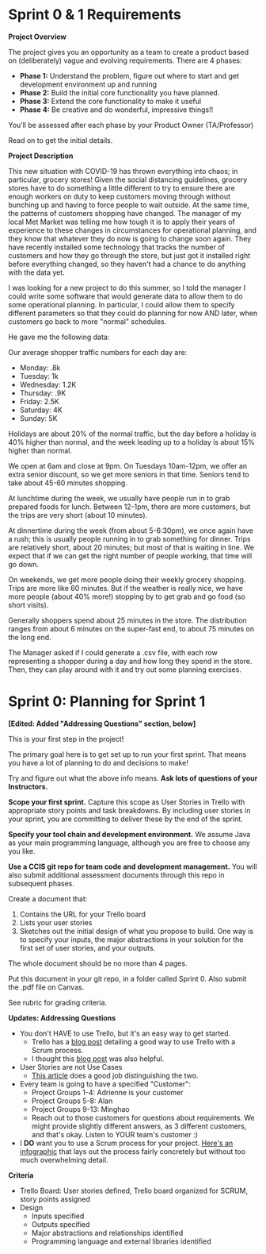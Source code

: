 # Sprint 0 & 1 Requirements
**Project Overview**

The project gives you an opportunity as a team to create a product based on (deliberately) vague and evolving requirements. There are 4 phases:

- **Phase 1:** Understand the problem, figure out where to start and get development environment up and running
- **Phase 2:** Build the initial core functionality you have planned.
- **Phase 3:** Extend the core functionality to make it useful
- **Phase 4:** Be creative and do wonderful, impressive things!!

You’ll be assessed after each phase by your Product Owner (TA/Professor)

Read on to get the initial details.

**Project Description**

This new situation with COVID-19 has thrown everything into chaos; in particular, grocery stores! Given the social distancing guidelines, grocery stores have to do something a little different to try to ensure there are enough workers on duty to keep customers moving through without bunching up and having to force people to wait outside. At the same time, the patterns of customers shopping have changed. The manager of my local Met Market was telling me how tough it is to apply their years of experience to these changes in circumstances for operational planning, and they know that whatever they do now is going to change soon again. They have recently installed some technology that tracks the number of customers and how they go through the store, but just got it installed right before everything changed, so they haven't had a chance to do anything with the data yet.

I was looking for a new project to do this summer, so I told the manager I could write some software that would generate data to allow them to do some operational planning. In particular, I could allow them to specify different parameters so that they could do planning for now AND later, when customers go back to more "normal" schedules.

He gave me the following data:

Our average shopper traffic numbers for each day are:

- Monday: .8k
- Tuesday: 1k
- Wednesday: 1.2K
- Thursday: .9K
- Friday: 2.5K
- Saturday: 4K
- Sunday: 5K

Holidays are about 20% of the normal traffic, but the day before a holiday is 40% higher than normal, and the week leading up to a holiday is about 15% higher than normal.

We open at 6am and close at 9pm. On Tuesdays 10am-12pm, we offer an extra senior discount, so we get more seniors in that time. Seniors tend to take about 45-60 minutes shopping.

At lunchtime during the week, we usually have people run in to grab prepared foods for lunch. Between 12-1pm, there are more customers, but the trips are very short (about 10 minutes).

At dinnertime during the week (from about 5-6:30pm), we once again have a rush; this is usually people running in to grab something for dinner. Trips are relatively short, about 20 minutes; but most of that is waiting in line. We expect that if we can get the right number of people working, that time will go down.

On weekends, we get more people doing their weekly grocery shopping. Trips are more like 60 minutes. But if the weather is really nice, we have more people (about 40% more!) stopping by to get grab and go food (so short visits).

Generally shoppers spend about 25 minutes in the store. The distribution ranges from about 6 minutes on the super-fast end, to about 75 minutes on the long end.

The Manager asked if I could generate a .csv file, with each row representing a shopper during a day and how long they spend in the store. Then, they can play around with it and try out some planning exercises.

# Sprint 0: Planning for Sprint 1

**[Edited: Added "Addressing Questions" section, below]**

This is your first step in the project!

The primary goal here is to get set up to run your first sprint. That means you have a lot of planning to do and decisions to make!

Try and figure out what the above info means. **Ask lots of questions of your Instructors.**

**Scope your first sprint.** Capture this scope as User Stories in Trello with appropriate story points and task breakdowns. By including user stories in your sprint, you are committing to deliver these by the end of the sprint.

**Specify your tool chain and development environment.** We assume Java as your main programming language, although you are free to choose any you like.

**Use a CCIS git repo for team code and development management.** You will also submit additional assessment documents through this repo in subsequent phases.

Create a document that:

1. Contains the URL for your Trello board
2. Lists your user stories
3. Sketches out the initial design of what you propose to build. One way is to specify your inputs, the major abstractions in your solution for the first set of user stories, and your outputs.

The whole document should be no more than 4 pages.

Put this document in your git repo, in a folder called Sprint 0. Also submit the .pdf file on Canvas.

See rubric for grading criteria.

**Updates: Addressing Questions**

- You don't HAVE to use Trello, but it's an easy way to get started.
    - Trello has a [blog post](https://blog.trello.com/how-to-scrum-and-trello-for-teams-at-work) detailing a good way to use Trello with a Scrum process.
    - I thought this [blog post](https://blog.hubstaff.com/agile-trello/) was also helpful.
- User Stories are not Use Cases
    - [This article](http://www.stellman-greene.com/2009/05/03/requirements-101-user-stories-vs-use-cases/) does a good job distinguishing the two.
- Every team is going to have a specified "Customer":
    - Project Groups 1-4: Adrienne is your customer
    - Project Groups 5-8: Alan
    - Project Groups 9-13: Minghao
    - Reach out to those customers for questions about requirements. We might provide slightly different answers, as 3 different customers, and that's okay. Listen to YOUR team's customer :)
- I **DO** want you to use a Scrum process for your project. [Here's an infographic](https://www.nutcache.com/blog/agile-scrum-development-process-demystified-in-5-minutes/) that lays out the process fairly concretely but without too much overwhelming detail.

**Criteria**

- Trello Board: User stories defined, Trello board organized for SCRUM, story points assigned
- Design
    - Inputs specified
    - Outputs specified
    - Major abstractions and relationships identified
    - Programming language and external libraries identified
